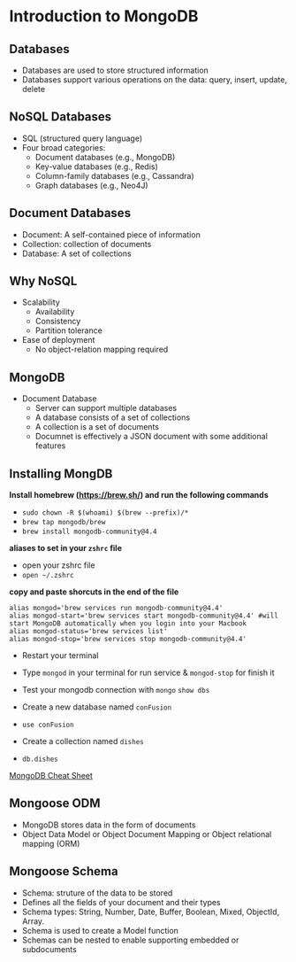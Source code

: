 # Introduction to MongoDB
## Databases
- Databases are used to store structured information
- Databases support various operations on the data: query, insert, update, delete

## NoSQL Databases
- SQL (structured query language)
- Four broad categories:
    - Document databases (e.g., MongoDB)
    - Key-value databases (e.g., Redis)
    - Column-family databases (e.g., Cassandra)
    - Graph databases (e.g., Neo4J)

## Document Databases
- Document: A self-contained piece of information
- Collection: collection of documents
- Database: A set of collections

## Why NoSQL
- Scalability
    - Availability
    - Consistency
    - Partition tolerance
- Ease of deployment
    - No object-relation mapping required

## MongoDB
- Document Database
    - Server can support multiple databases
    - A database consists of a set of collections
    - A collection is a set of documents
    - Documnet is effectively a JSON document with some additional features

## Installing MongDB
**Install homebrew (https://brew.sh/) and run the following commands**
- `sudo chown -R $(whoami) $(brew --prefix)/*`
- `brew tap mongodb/brew`
- `brew install mongodb-community@4.4`

**aliases to set in your `zshrc` file**
- open your zshrc file
- `open ~/.zshrc`

**copy and paste shorcuts in the end of the file**
```
alias mongod='brew services run mongodb-community@4.4'
alias mongod-start='brew services start mongodb-community@4.4' #will start MongoDB automatically when you login into your Macbook
alias mongod-status='brew services list'
alias mongod-stop='brew services stop mongodb-community@4.4'
```
- Restart your terminal
- Type `mongod` in your terminal for run service & `mongod-stop` for finish it
- Test your mongodb connection with
`mongo`
`show dbs`

- Create a new database named `conFusion`
- `use conFusion`
- Create a collection named `dishes`
- `db.dishes`

[MongoDB Cheat Sheet](https://gist.github.com/bradtraversy/f407d642bdc3b31681bc7e56d95485b6)

## Mongoose ODM
- MongoDB stores data in the form of documents
- Object Data Model or Object Document Mapping or Object relational mapping (ORM)

## Mongoose Schema
- Schema: struture of the data to be stored
- Defines all the fields of your document and their types
- Schema types: String, Number, Date, Buffer, Boolean, Mixed, ObjectId, Array.
- Schema is used to create a Model function
- Schemas can be nested to enable supporting embedded or subdocuments